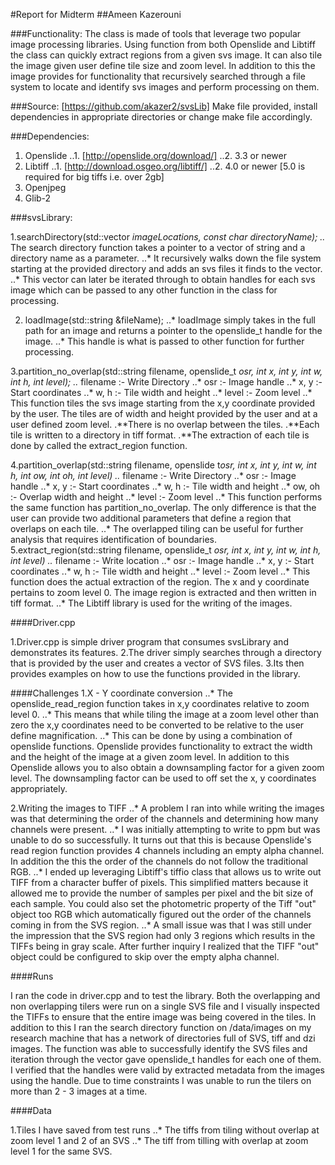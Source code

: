 #Report for Midterm
##Ameen Kazerouni

###Functionality:
The class is made of tools that leverage two popular image processing libraries. 
Using function from both Openslide and Libtiff the class can quickly extract regions 
from a given svs image. It can also tile the image given user define tile size and zoom 
level. In addition to this the image provides for functionality that recursively 
searched through a file system to locate and identify svs images and perform 
processing on them.

###Source:
[https://github.com/akazer2/svsLib]
Make file provided, install dependencies in appropriate directories or change make 
file accordingly.

###Dependencies:
1.	Openslide
..1.	[http://openslide.org/download/]
..2.	3.3 or newer
2.	Libtiff
..1.	[http://download.osgeo.org/libtiff/]
..2.	4.0 or newer [5.0 is required for big tiffs i.e. over 2gb]
3.	Openjpeg
4.	Glib-2

###svsLibrary:

1.searchDirectory(std::vector<string> *imageLocations, const char 
directoryName);
..* The search directory function takes a pointer to a vector of string and 
a directory name as a parameter.
..* It recursively walks down the file system starting at the provided 
directory and adds an svs files it finds to the vector.
..* This vector can later be iterated through to obtain handles for each 
svs image which can be passed to any other function in the class for 
processing.

2. loadImage(std::string &fileName);
..* loadImage simply takes in the full path for an image and returns a 
pointer to the openslide_t handle for the image.
..* This handle is what is passed to other function for further processing.

3.partition_no_overlap(std::string filename, openslide_t *osr, int x, int y, int w, 
int h, int level);
..* filename :- Write Directory
..* osr :- Image handle
..* x, y :- Start coordinates
..* w, h :- Tile width and height
..* level :- Zoom level
..* This function tiles the svs image starting from the x,y coordinate 
provided by the user. The tiles are of width and height provided by 
the user and at a user defined zoom level.
.**There is no overlap between the tiles.
.**Each tile is written to a directory in tiff format.
.**The extraction of each tile is done by called the extract_region 
function.

4.partition_overlap(std::string filename, openslide t*osr, int x, int y, int w, int h, 
int ow, int oh, int level)
..* filename :- Write Directory
..* osr :- Image handle
..* x, y :- Start coordinates
..* w, h :- Tile width and height
..* ow, oh :- Overlap width and height
..* level :- Zoom level
..* This function performs the same function has partition_no_overlap. 
The only difference is that the user can provide two additional 
parameters that define a region that overlaps on each tile.
..* The overlapped tiling can be useful for further analysis that requires 
identification of boundaries.
5.extract_region(std::string filename, openslide_t *osr, int x, int y, int w, int h, 
int level)
..* filename :- Write location
..* osr :- Image handle
..* x, y :- Start coordinates
..* w, h :- Tile width and height
..* level :- Zoom level
..* This function does the actual extraction of the region. The x and y 
coordinate pertains to zoom level 0. The image region is extracted and 
then written in tiff format.
..* The Libtiff library is used for the writing of the images.

####Driver.cpp

1.Driver.cpp is simple driver program that consumes svsLibrary and 
demonstrates its features. 
2.The driver simply searches through a  directory that is provided by the user 
and creates a vector of SVS files.
3.Its then provides examples on how to use the functions provided in the 
library.

####Challenges
1.X - Y coordinate conversion
..* The openslide_read_region function takes in x,y coordinates relative 
to zoom level 0.
..* This means that while tiling the image at a zoom level other than zero 
the x,y coordinates need to be converted to be relative to the user 
define magnification.
..* This can be done by using a combination of openslide functions. 
Openslide provides functionality to extract the width and the height of 
the image at a given zoom level. In addition to this Openslide allows 
you to also obtain a downsampling factor for a given zoom level. The 
downsampling factor can be used to off set the x, y coordinates 
appropriately.

2.Writing the images to TIFF
..* A problem I ran into while writing the images was that determining 
the order of the channels and determining how many channels were 
present.
..* I was initially attempting to write to ppm but was unable to do so 
successfully. It turns out that this is because Openslide's read region 
function provides 4 channels including an empty alpha channel. In 
addition the this the order of the channels do not follow the 
traditional RGB.
..* I ended up leveraging Libtiff's tiffio class that allows us to write out 
TIFF from a character buffer of pixels. This simplified matters because 
it allowed me to provide the number of samples per pixel and the bit 
size of each sample. You could also set the photometric property of 
the Tiff "out" object too RGB which automatically figured out the 
order of the channels coming in from the SVS region. 
..* A small issue was that I was still under the impression that the SVS 
region had only 3 regions which results in the TIFFs being in gray 
scale. After further inquiry I realized that the TIFF "out" object could 
be configured to skip over the empty alpha channel.

####Runs

I ran the code in driver.cpp and to test the library. Both the overlapping and non 
overlapping tilers were run on a single SVS file and I visually inspected the TIFFs to 
ensure that the entire image was being covered in the tiles. In addition to this I ran 
the search directory function on /data/images on my research machine that has a 
network of directories full of SVS, tiff and dzi images. The function was able to 
successfully identify the SVS files and iteration through the vector gave openslide_t 
handles for each one of them. I verified that the handles were valid by extracted 
metadata from the images using the handle. Due to time constraints I was unable to 
run the tilers on more than 2 - 3 images at a time.



####Data

1.Tiles I have saved from test runs
..* The tiffs from tiling without overlap at zoom level 1 and 2 of an SVS
..* The tiff from tilling with overlap at zoom level 1 for the same SVS.
